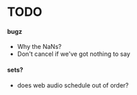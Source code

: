 # TODO

#### bugz
- Why the NaNs?
- Don't cancel if we've got nothing to say

#### sets?
- does web audio schedule out of order?

